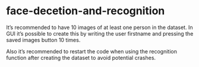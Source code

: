 # face-decetion-and-recognition

It’s recommended to have 10 images of at least one person in the dataset. In GUI it’s possible to create this by writing the user firstname and pressing the saved images button 10 times.

Also it’s recommended to restart the code when using the recognition function after creating the dataset to avoid potential crashes.
